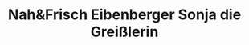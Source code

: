 ---
title: "Nah&Frisch Eibenberger Sonja die Greißlerin"
url: /stoessing/nahundfrisch-eibenberger-sonja-die-greisslerin/
shop: Supermarkt
---